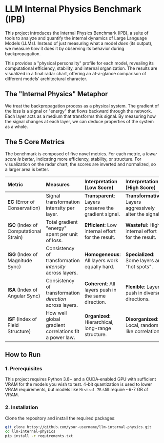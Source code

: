 # LLM Internal Physics Benchmark (IPB)

This project introduces the Internal Physics Benchmark (IPB), a suite of tools to analyze and quantify the internal dynamics of Large Language Models (LLMs). Instead of just measuring what a model *does* (its output), we measure *how* it does it by observing its behavior during backpropagation.

This provides a "physical personality" profile for each model, revealing its computational efficiency, stability, and internal organization. The results are visualized in a final radar chart, offering an at-a-glance comparison of different models' architectural character.

## The "Internal Physics" Metaphor

We treat the backpropagation process as a physical system. The gradient of the loss is a signal or "energy" that flows backward through the network. Each layer acts as a medium that transforms this signal. By measuring how the signal changes at each layer, we can deduce properties of the system as a whole.

## The 5 Core Metrics

The benchmark is composed of five novel metrics. For each metric, a *lower score is better*, indicating more efficiency, stability, or structure. For visualization on the radar chart, the scores are inverted and normalized, so a larger area is better.

| Metric | Measures | Interpretation (Low Score) | Interpretation (High Score) | Analogy |
| :--- | :--- | :--- | :--- | :--- |
| **EC** (Error of Conservation) | Signal transformation intensity per layer. | **Transparent**: Layers preserve the gradient signal. | **Transformative**: Layers aggressively alter the signal. | Careful Restorer vs. Re-painter |
| **ISC** (Index of Computational Strain) | Total gradient "energy" spent per unit of loss. | **Efficient**: Low internal effort for the result. | **Wasteful**: High internal effort for the result. | Well-oiled Machine vs. Strained Engine |
| **ISG** (Index of Magnitude Sync) | Consistency of transformation *intensity* across layers. | **Homogeneous**: All layers work equally hard. | **Specialized**: Some layers are "hot spots". | Roman Phalanx vs. Swarm of Bees |
| **ISA** (Index of Angular Sync) | Consistency of transformation *direction* across layers. | **Coherent**: All layers push in the same direction. | **Flexible**: Layers push in diverse directions. | Crystal vs. Ecosystem |
| **ISF** (Index of Field Structure) | How well global gradient correlations fit a power law. | **Organized**: Hierarchical, long-range structure. | **Disorganized**: Local, random-like correlations. | Gravitational Field vs. Random Gas |


## How to Run

### 1. Prerequisites
This project requires Python 3.8+ and a CUDA-enabled GPU with sufficient VRAM for the models you wish to test. 4-bit quantization is used to lower VRAM requirements, but models like `Mistral-7B` still require ~6-7 GB of VRAM.

### 2. Installation
Clone the repository and install the required packages:
```bash
git clone https://github.com/your-username/llm-internal-physics.git
cd llm-internal-physics
pip install -r requirements.txt
